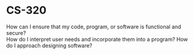 # CS-320

How can I ensure that my code, program, or software is functional and secure?    
How do I interpret user needs and incorporate them into a program?
How do I approach designing software?
